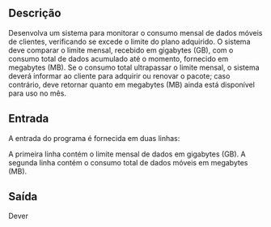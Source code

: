 ## Descrição
Desenvolva um sistema para monitorar o consumo mensal de dados móveis de clientes, verificando se excede o limite do plano adquirido. O sistema deve comparar o limite mensal, recebido em gigabytes (GB), com o consumo total de dados acumulado até o momento, fornecido em megabytes (MB). Se o consumo total ultrapassar o limite mensal, o sistema deverá informar ao cliente para adquirir ou renovar o pacote; caso contrário, deve retornar quanto em megabytes (MB) ainda está disponível para uso no mês.

## Entrada
A entrada do programa é fornecida em duas linhas:

A primeira linha contém o limite mensal de dados em gigabytes (GB).
A segunda linha contém o consumo total de dados móveis em megabytes (MB).

## Saída
Dever